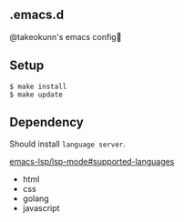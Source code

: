 ## .emacs.d

@takeokunn's emacs config🎉

## Setup

```
$ make install
$ make update
```

## Dependency

Should install `language server`.

[emacs-lsp/lsp-mode#supported-languages](https://github.com/emacs-lsp/lsp-mode#supported-languages)

* html
* css
* golang
* javascript
